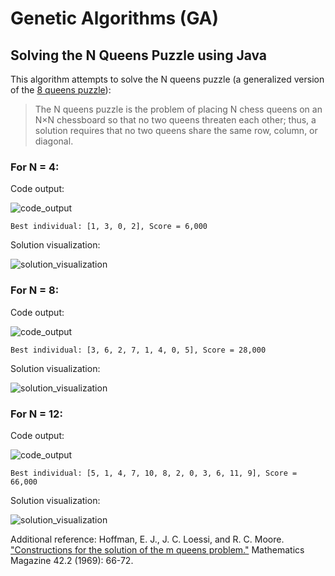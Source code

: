 # Genetic Algorithms (GA)
## Solving the N Queens Puzzle using Java

This algorithm attempts to solve the N queens puzzle (a generalized version of the [8 queens puzzle](https://en.wikipedia.org/wiki/Eight_queens_puzzle)):

> The N queens puzzle is the problem of placing N chess queens on an N×N chessboard so that no two queens threaten each other; thus, a solution requires that no two queens share the same row, column, or diagonal.

### For N = 4:

Code output:

![code_output](https://github.com/marcelovca90-inatel/C210/raw/master/ga-Nqueens-java/res/code_output_4.png)

```
Best individual: [1, 3, 0, 2], Score = 6,000
```

Solution visualization:

![solution_visualization](https://github.com/marcelovca90-inatel/C210/raw/master/ga-Nqueens-java/res/solution_visualization_4.png)

### For N = 8:

Code output:

![code_output](https://github.com/marcelovca90-inatel/C210/raw/master/ga-Nqueens-java/res/code_output_8.png)

```
Best individual: [3, 6, 2, 7, 1, 4, 0, 5], Score = 28,000
```

Solution visualization:

![solution_visualization](https://github.com/marcelovca90-inatel/C210/raw/master/ga-Nqueens-java/res/solution_visualization_8.png)

### For N = 12:

Code output:

![code_output](https://github.com/marcelovca90-inatel/C210/raw/master/ga-Nqueens-java/res/code_output_12.png)

```
Best individual: [5, 1, 4, 7, 10, 8, 2, 0, 3, 6, 11, 9], Score = 66,000
```

Solution visualization:

![solution_visualization](https://github.com/marcelovca90-inatel/C210/raw/master/ga-Nqueens-java/res/solution_visualization_12.png)

Additional reference: Hoffman, E. J., J. C. Loessi, and R. C. Moore. ["Constructions for the solution of the m queens problem."](https://www.jstor.org/stable/pdf/2689192.pdf) Mathematics Magazine 42.2 (1969): 66-72.
